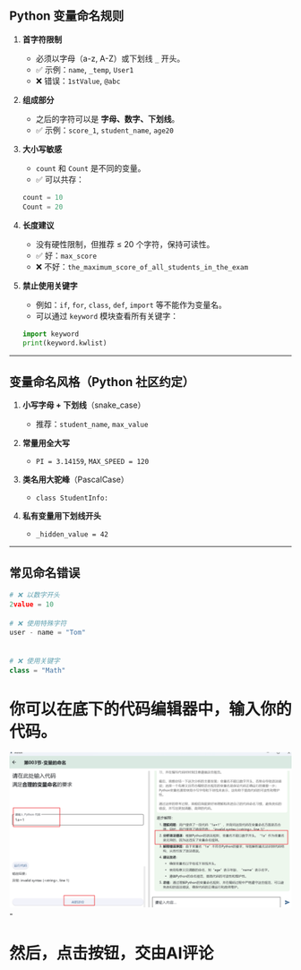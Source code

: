 ## Python 变量命名规则

1. **首字符限制**
    - 必须以字母（a-z, A-Z）或下划线 `_` 开头。
    - ✅ 示例：`name`, `_temp`, `User1`
    - ❌ 错误：`1stValue`, `@abc`

2. **组成部分**
    - 之后的字符可以是 **字母、数字、下划线**。
    - ✅ 示例：`score_1`, `student_name`, `age20`

3. **大小写敏感**
    - `count` 和 `Count` 是不同的变量。
    - ✅ 可以共存：

   ```python
   count = 10
   Count = 20
   ```

4. **长度建议**
    - 没有硬性限制，但推荐 ≤ 20 个字符，保持可读性。
    - ✅ 好：`max_score`
    - ❌ 不好：`the_maximum_score_of_all_students_in_the_exam`

5. **禁止使用关键字**
    - 例如：`if`, `for`, `class`, `def`, `import` 等不能作为变量名。
    - 可以通过 `keyword` 模块查看所有关键字：

   ```python
   import keyword
   print(keyword.kwlist)
   ```

---

## 变量命名风格（Python 社区约定）

1. **小写字母 + 下划线**（snake\_case）
    - 推荐：`student_name`, `max_value`

2. **常量用全大写**
    - `PI = 3.14159`, `MAX_SPEED = 120`

3. **类名用大驼峰**（PascalCase）
    - `class StudentInfo:`

4. **私有变量用下划线开头**
    - `_hidden_value = 42`

---

## 常见命名错误

```python
# ❌ 以数字开头
2value = 10

# ❌ 使用特殊字符
user - name = "Tom"


# ❌ 使用关键字
class = "Math"  
```

# 你可以在底下的代码编辑器中，输入你的代码。
![img.png](./assets/01-03/img.png)- 

# 然后，点击按钮，交由AI评论